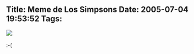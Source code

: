 Title: Meme de Los Simpsons
Date: 2005-07-04 19:53:52
Tags: 
---
<a href="http://www.nohomers.net/content/fun/quiz" target="_blank"><img vspace="0" hspace="0" border="0" src="http://www.nohomers.net/content/fun/quiz/comicbookguy.gif"/></a><br/><br/>
:-(<br/><br/><br/>
